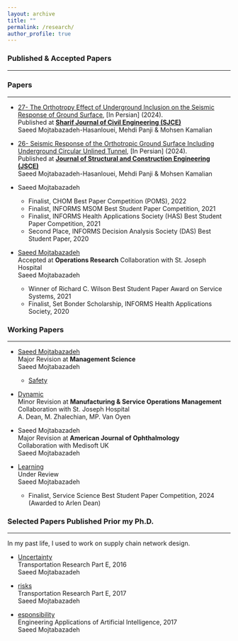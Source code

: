 ```yaml
---
layout: archive
title: ""
permalink: /research/
author_profile: true
---
```


### Published & Accepted Papers
___
### Papers
___
* [27- The Orthotropy Effect of Underground Inclusion on the Seismic Response of Ground Surface](https://drive.google.com/file/d/1gZ8aF2_FtYW0XBLlXkPnH97Sx1cUNRxv/view?usp=drive_link), [In Persian] (2024).  
  Published at [**Sharif Journal of Civil Engineering (SJCE)**](https://sjce.journals.sharif.edu/article_23630.html?lang=en)  
  Saeed Mojtabazadeh-Hasanlouei, Mehdi Panji & Mohsen Kamalian

* [26- Seismic Response of the Orthotropic Ground Surface Including Underground Circular Unlined Tunnel](https://drive.google.com/file/d/1hZ532hBk93MWAzn8dMg24jnVr2pg0ZNg/view?usp=drive_link), [In Persian] (2024).  
  Published at [**Journal of Structural and Construction Engineering (JSCE)**](https://www.jsce.ir/article_199086.html?lang=en)  
  Saeed Mojtabazadeh-Hasanlouei, Mehdi Panji & Mohsen Kamalian



* <span style="color:#black"></span>
Saeed Mojtabazadeh  
  * <span style="color:#black">Finalist, CHOM Best Paper Competition (POMS), 2022 </span>
  * <span style="color:#black">Finalist, INFORMS MSOM Best Student Paper Competition, 2021 </span>
  * <span style="color:#black">Finalist, INFORMS Health Applications Society (HAS) Best Student Paper Competition, 2021 </span>
  * <span style="color:#black">Second Place, INFORMS Decision Analysis Society (DAS) Best Student Paper, 2020 </span>  
  
* [Saeed Mojtabazadeh ](https://papers.ssrn.c.cfm?abstract_id=3653433)  
Accepted at **Operations Research**
Collaboration with St. Joseph Hospital  
Saeed Mojtabazadeh   
  * <span style="color:#black">Winner of Richard C. Wilson Best Student Paper Award on Service Systems, 2021 </span>
  * <span style="color:#black">Finalist, Set Bonder Scholarship, INFORMS Health Applications Society, 2020 </span>  
  

### Working Papers
___  
* [Saeed Mojtabazadeh ](https://papers.ssrn.comtract_id=4863134)   
Major Revision at **Management Science**    
Saeed Mojtabazadeh 
  * <span style="color:#black">[Safety](https://www.devdiscou/3021077-transforming-fda-clearance-how-ai-and-human-insight-can-improve-medical-device-safety) </span>  
  
* [Dynamic ](https://papers.ssrn.com/sol3/papers.cfm?abstract_id=4120841)  
Minor Revision at **Manufacturing & Service Operations Management**  
Collaboration with St. Joseph Hospital    
A. Dean, M. Zhalechian, MP. Van Oyen   

* Saeed Mojtabazadeh         
Major Revision at **American Journal of Ophthalmology**   
Collaboration with Medisoft UK    
Saeed Mojtabazadeh 

* [Learning ](https://papers.ssrabstract_id=4952453)      
Under Review     
Saeed Mojtabazadeh   
    * <span style="color:#black">Finalist, Service Science Best Student Paper Competition, 2024 (Awarded to Arlen Dean) </span>  

<!--
### In Progress
___  

* Interpretable Design of Multi-Agent Reinforcement Learning      
  with ka
  
* Patient-t Center  
  with A Van Oyen   
  * <span style="color:#black">Implemented at Michigan Medicine </span>  
  * <span style="color:#black">Accepted at Michigan Medicine Quality Month Symposium </span> 

* Batching and Optimal Personalized Resource Allocation  
  with Yiding Feng and Arlen Dean  
  
* The I Practices  
  with (M.D)   
-->

### Selected Papers Published Prior my Ph.D.
___
In my past life, I used to work on supply chain network design. 

* [Uncertainty](https://do16.02.011)  
Transportation Research Part E, 2016   
Saeed Mojtabazadeh  

* [risks](https://doi.o.11.001)  
Transportation Research Part E, 2017   
Saeed Mojtabazadeh 

* [esponsibility](https:/.2017.03.006)  
Engineering Applications of Artificial Intelligence, 2017  
Saeed Mojtabazadeh 
